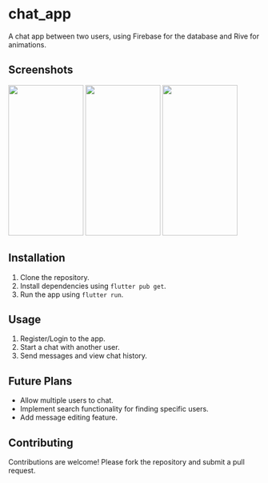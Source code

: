 # chat_app

A chat app between two users, using Firebase for the database and Rive for animations.

## Screenshots

<img src="https://github.com/moelhewehy7/chat-app-bloc/assets/130074772/8fc4a310-47ec-47f3-bd30-61b3f61cc779" height="300" width="150">
<img src="https://github.com/moelhewehy7/notes-app/assets/130074772/4e017abd-0884-4c98-bad4-0d29122e32ff" height="300" width="150">
<img src="https://github.com/moelhewehy7/notes-app/assets/130074772/19f0e418-2bc6-418e-a27b-691b1e8ee89b" height="300" width="150">


## Installation

1. Clone the repository.
2. Install dependencies using `flutter pub get`.
3. Run the app using `flutter run`.

## Usage

1. Register/Login to the app.
2. Start a chat with another user.
3. Send messages and view chat history.

## Future Plans

- Allow multiple users to chat.
- Implement search functionality for finding specific users.
- Add message editing feature.

## Contributing

Contributions are welcome! Please fork the repository and submit a pull request.
